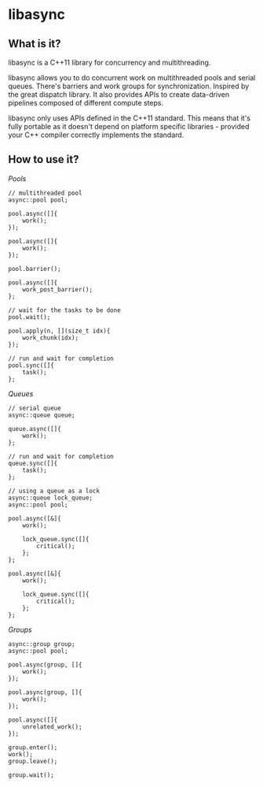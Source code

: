 libasync
========

What is it?
-----------
libasync is a C++11 library for concurrency and multithreading.

libasync allows you to do concurrent work on multithreaded pools and serial queues. There's barriers and work groups for synchronization. Inspired by the great dispatch library.
It also provides APIs to create data-driven pipelines composed of different compute steps.

libasync only uses APIs defined in the C++11 standard. This means that it's fully portable as it doesn't depend on platform specific libraries - provided your C++ compiler correctly implements the standard.

How to use it?
--------------

*Pools*

	// multithreaded pool
	async::pool pool;

	pool.async([]{
		work();
	});

	pool.async([]{
		work();
	});

	pool.barrier();

	pool.async([]{
		work_post_barrier();
	};

	// wait for the tasks to be done
	pool.wait();

	pool.apply(n, [](size_t idx){
		work_chunk(idx);
	});

	// run and wait for completion
	pool.sync([]{
		task();
	};

*Queues*

	// serial queue
	async::queue queue;

	queue.async([]{
		work();
	};

	// run and wait for completion
	queue.sync([]{
		task();
	};

	// using a queue as a lock
	async::queue lock_queue;
	async::pool pool;

	pool.async([&]{
		work();

		lock_queue.sync([]{
			critical();
		};
	};

	pool.async([&]{
		work();

		lock_queue.sync([]{
			critical();
		};
	};

*Groups*

	async::group group;
	async::pool pool;

	pool.async(group, []{
		work();
	});

	pool.async(group, []{
		work();
	});

	pool.async([]{
		unrelated_work();
	});

	group.enter();
	work();
	group.leave();

	group.wait();

